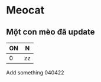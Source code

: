 # Meocat

## Một con mèo đã update

| ON   | N    |
| ---- | ---- |
| 0    | zz   |

Add something 040422

